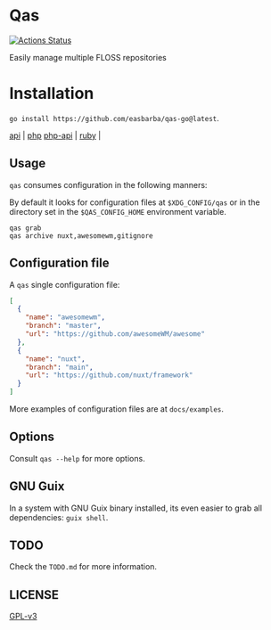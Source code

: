 # Qas

[![Actions Status](https://github.com/easbarba/qas-go/workflows/ci/badge.svg)](https://github.com/easbarba/qas-go/actions)

Easily manage multiple FLOSS repositories

# Installation

`go install https://github.com/easbarba/qas-go@latest`.

[api](https://github.com/easbarba/qas_api_go) |
[php](https://github.com/easbarba/qas)
[php-api](https://github.com/easbarba/qas_api) | [ruby](https://github.com/easbarba/qas.rb) |

## Usage

`qas` consumes configuration in the following manners:

By default it looks for configuration files at `$XDG_CONFIG/qas` or in the
directory set in the `$QAS_CONFIG_HOME` environment variable.

```shell
qas grab
qas archive nuxt,awesomewm,gitignore
```

<!-- Of course, a `JSON` configuration file can provide projects; -->

<!-- ```shell -->
<!-- qas grab --json ~/Downloads/misc.json -->
<!-- ``` -->

<!-- or it consumes even a REST API `JSON` resource providing all the projects. -->

<!-- ```shell -->
<!-- qas grab --api localhost:5000/configs -->
<!-- ``` -->

<!-- PS: an API example is at: https://github.com/easbarba/qas_api. -->

## Configuration file

A `qas` single configuration file:

```json
[
  {
    "name": "awesomewm",
    "branch": "master",
    "url": "https://github.com/awesomeWM/awesome"
  },
  {
    "name": "nuxt",
    "branch": "main",
    "url": "https://github.com/nuxt/framework"
  }
]
```

More examples of configuration files are at `docs/examples`.

## Options

Consult `qas --help` for more options.

## GNU Guix

In a system with GNU Guix binary installed, its even easier to grab all
dependencies: `guix shell`.

## TODO

Check the `TODO.md` for more information.

## LICENSE

[GPL-v3](https://www.gnu.org/licenses/gpl-3.0.en.html)
